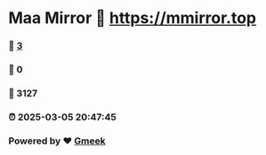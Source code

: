 # Maa Mirror :link: https://mmirror.top 
### :page_facing_up: [3](https://mmirror.top/tag.html) 
### :speech_balloon: 0 
### :hibiscus: 3127 
### :alarm_clock: 2025-03-05 20:47:45 
### Powered by :heart: [Gmeek](https://github.com/Meekdai/Gmeek)
